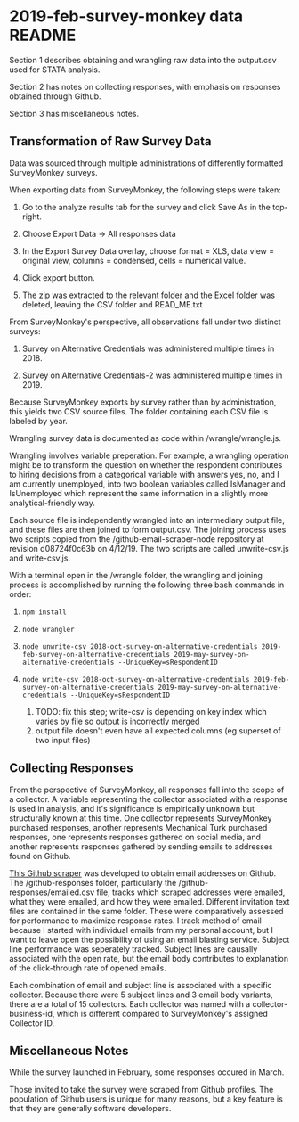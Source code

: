 # 2019-feb-survey-monkey data README

Section 1 describes obtaining and wrangling raw data into the output.csv used for STATA analysis.

Section 2 has notes on collecting responses, with emphasis on responses obtained through Github.

Section 3 has miscellaneous notes.

## Transformation of Raw Survey Data

Data was sourced through multiple administrations of differently formatted SurveyMonkey surveys.

When exporting data from SurveyMonkey, the following steps were taken:

1. Go to the analyze results tab for the survey and click Save As in the top-right.

2. Choose Export Data -> All responses data

3. In the Export Survey Data overlay, choose format = XLS, data view = original view, columns = condensed, cells = numerical value.

4. Click export button.

5. The zip was extracted to the relevant folder and the Excel folder was deleted, leaving the CSV folder and READ_ME.txt

From SurveyMonkey's perspective, all observations fall under two distinct surveys:

1. Survey on Alternative Credentials was administered multiple times in 2018.

2. Survey on Alternative Credentials-2 was administered multiple times in 2019.

Because SurveyMonkey exports by survey rather than by administration, this yields two CSV source files. The folder containing each CSV file is labeled by year.

Wrangling survey data is documented as code within /wrangle/wrangle.js.

Wrangling involves variable preperation. For example, a wrangling operation might be to transform the question on whether the respondent contributes to hiring decisions from a categorical variable with answers yes, no, and I am currently unemployed, into two boolean variables called IsManager and IsUnemployed which represent the same information in a slightly more analytical-friendly way.

Each source file is independently wrangled into an intermediary output file, and these files are then joined to form output.csv. The joining process uses two scripts copied from the /github-email-scraper-node repository at revision d08724f0c63b on 4/12/19. The two scripts are called unwrite-csv.js and write-csv.js.

With a terminal open in the /wrangle folder, the wrangling and joining process is accomplished by running the following three bash commands in order:

1. `npm install`

2. `node wrangler`

3. `node unwrite-csv 2018-oct-survey-on-alternative-credentials 2019-feb-survey-on-alternative-credentials 2019-may-survey-on-alternative-credentials --UniqueKey=sRespondentID`

4. `node write-csv 2018-oct-survey-on-alternative-credentials 2019-feb-survey-on-alternative-credentials 2019-may-survey-on-alternative-credentials --UniqueKey=sRespondentID`
    1. TODO: fix this step; write-csv is depending on key index which varies by file so output is incorrectly merged
    2. output file doesn't even have all expected columns (eg superset of two input files)

## Collecting Responses

From the perspective of SurveyMonkey, all responses fall into the scope of a collector. A variable representing the collector associated with a response is used in analysis, and it's significance is empirically unknown but structurally known at this time. One collector represents SurveyMonkey purchased responses, another represents Mechanical Turk purchased responses, one represents responses gathered on social media, and another represents responses gathered by sending emails to addresses found on Github.

[This Github scraper](https://github.com/Vandivier/github-email-scraper-node) was developed to obtain email addresses on Github. The /github-responses folder, particularly the  /github-responses/emailed.csv file, tracks which scraped addresses were emailed, what they were emailed, and how they were emailed. Different invitation text files are contained in the same folder. These were comparatively assessed for performance to maximize response rates. I track method of email because I started with individual emails from my personal account, but I want to leave open the possibility of using an email blasting service. Subject line performance was seperately tracked. Subject lines are causally associated with the open rate, but the email body contributes to explanation of the click-through rate of opened emails.

Each combination of email and subject line is associated with a specific collector. Because there were 5 subject lines and 3 email body variants, there are a total of 15 collectors. Each collector was named with a collector-business-id, which is different compared to SurveyMonkey's assigned Collector ID.

## Miscellaneous Notes

While the survey launched in February, some responses occured in March.

Those invited to take the survey were scraped from Github profiles. The population of Github users is unique for many reasons, but a key feature is that they are generally software developers.
